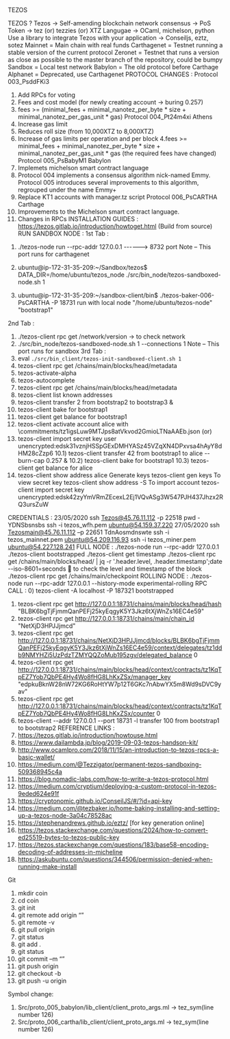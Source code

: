 TEZOS

TEZOS ?
Tezos -> Self-amending blockchain network
consensus -> PoS
Token -> tez (or) tezzies (or) XTZ
Langugae -> OCaml, michelson, python
Use a library to integrate Tezos with your application -> Conseiljs, eztz, sotez
Mainnet = Main chain with real funds
Carthagenet = Testnet running a stable version of the current protocol
Zeronet = Testnet that runs a version as close as possible to the master branch of the repository, could be bumpy
Sandbox = Local test network
Babylon = The old protocol before Carthage
Alphanet = Deprecated, use Carthagenet
PROTOCOL CHANGES :
Protocol 003_PsddFKi3
1. Add RPCs for voting
2. Fees and cost model (for newly creating account -> buring 0.257)
3. fees >= (minimal_fees + minimal_nanotez_per_byte * size + minimal_nanotez_per_gas_unit * gas)
Protocol 004_Pt24m4xi Athens
1. Increase gas limit
2. Reduces roll size (from 10,000XTZ to 8,000XTZ)
3. Increase of gas limits per operation and per block
4.fees >= minimal_fees +
        minimal_nanotez_per_byte * size +
        minimal_nanotez_per_gas_unit * gas (the required fees have changed)
Protocol 005_PsBabyM1 Babylon
1. Implemets michelson smart contract language
2. Protocol 004 implements a consensus algorithm nick-named Emmy. 
   Protocol 005 introduces several improvements to this algorithm, regrouped under the name Emmy+
3. Replace KT1 accounts with manager.tz script
Protocol 006_PsCARTHA Carthage
1. Improvements to the Michelson smart contract language.
2. Changes in RPCs
INSTALLATION GUIDES :
https://tezos.gitlab.io/introduction/howtoget.html    (Build from source)
RUN SANDBOX NODE :
1st Tab :
1)  ./tezos-node run --rpc-addr 127.0.0.1   ------> 8732 port
Note – This port runs for carthagenet
2) ubuntu@ip-172-31-35-209:~/Sandbox/tezos$ DATA_DIR=/home/ubuntu/tezos_node ./src/bin_node/tezos-sandboxed-node.sh 1

3)  ubuntu@ip-172-31-35-209:~/sandbox-client/bin$ ./tezos-baker-006-PsCARTHA -P 18731 run with local node "/home/ubuntu/tezos-node" "bootstrap1"

2nd Tab :
1)  ./tezos-client rpc get /network/version -> to check network
2) ./src/bin_node/tezos-sandboxed-node.sh 1 --connections 1
Note – This port runs for sandbox
3rd Tab :
1) eval `./src/bin_client/tezos-init-sandboxed-client.sh 1`
2) tezos-client rpc get /chains/main/blocks/head/metadata
3) tezos-activate-alpha
4) tezos-autocomplete
5) tezos-client rpc get /chains/main/blocks/head/metadata
6) tezos-client list known addresses
7) tezos-client transfer 2 from bootstrap2 to bootstrap3 &
8) tezos-client bake for bootstrap1
9) tezos-client get balance for bootstrap1
10) tezos-client activate account alice with \commitments/tz1igsLuw9MTJps8atVkvod2GmioLTNaAAEb.json 
	(or)
11) tezos-client import secret key user unencrypted:edsk31vznjHSSpGExDMHYASz45VZqXN4DPxvsa4hAyY8dHM28cZzp6
	10.1) tezos-client transfer 42 from bootstrap1 to alice --burn-cap 0.257 &
	10.2) tezos-client bake for bootstrap1
	10.3) tezos-client get balance for alice
12) tezos-client show address alice
Generate keys
 tezos-client gen keys <name>
To view secret key
 tezos-client show address <name> -S
To import account
 tezos-client import secret key <name> unencrypted:edsk42zyYmVRmZEcexL2Ej1VQvASg3W547PJH437Jhzx2RQ3ursZuW

CREDENTIALS  :
23/05/2020
ssh Tezos@45.76.11.112 -p 22518
pwd - YDNSbsnsbs
ssh -i tezos_wfh.pem ubuntu@54.159.37.220 
27/05/2020
ssh Tezosmain@45.76.11.112 –p 22651
TdnAosmdnswte
ssh -i tezos_mainnet.pem ubuntu@54.209.116.93
ssh -i tezos_miner.pem ubuntu@54.227.128.241
FULL NODE :
./tezos-node run --rpc-addr 127.0.0.1
./tezos-client bootstrapped
./tezos-client get timestamp
./tezos-client rpc get /chains/main/blocks/head/ | jq -r '.header.level, .header.timestamp';date --iso-8601=seconds     to check the level and timestamp of the block
./tezos-client rpc get /chains/main/checkpoint
ROLLING NODE :
./tezos-node run --rpc-addr 127.0.0.1  --history-mode experimental-rolling
RPC CALL :
0) tezos-client -A localhost -P 187321 bootstrapped
1) tezos-client rpc get http://127.0.0.1:18731/chains/main/blocks/head/hash 
	"BLBK6bgTjFjmmQanPEFj25kyEqgyK5Y3Jkz6tXjWnZs16EC4e59" 
2) tezos-client rpc get http://127.0.0.1:18731/chains/main/chain_id  
	"NetXjD3HPJJjmcd" 
3) tezos-client rpc get http://127.0.0.1:18731/chains/NetXjD3HPJJjmcd/blocks/BLBK6bgTjFjmmQanPEFj25kyEqgyK5Y3Jkz6tXjWnZs16EC4e59/context/delegates/tz1ddb9NMYHZi5UzPdzTZMYQQZoMub195zgv/delegated_balance
	0
4) tezos-client rpc get http://127.0.0.1:18731/chains/main/blocks/head/context/contracts/tz1KqTpEZ7Yob7QbPE4Hy4Wo8fHG8LhKxZSx/manager_key
	"edpkuBknW28nW72KG6RoHtYW7p12T6GKc7nAbwYX5m8Wd9sDVC9yav" 
5) tezos-client rpc get http://127.0.0.1:18731/chains/main/blocks/head/context/contracts/tz1KqTpEZ7Yob7QbPE4Hy4Wo8fHG8LhKxZSx/counter
	0
6) tezos-client --addr 127.0.0.1 --port 18731 -l transfer 100 from bootstrap1 to bootstrap2	
REFERENCE LINKS :
0) https://tezos.gitlab.io/introduction/howtouse.html
1) https://www.dailambda.jp/blog/2019-09-03-tezos-handson-kit/
2) http://www.ocamlpro.com/2018/11/15/an-introduction-to-tezos-rpcs-a-basic-wallet/
3) https://medium.com/@Tezzigator/permanent-tezos-sandboxing-509368945c4a
4) https://blog.nomadic-labs.com/how-to-write-a-tezos-protocol.html
5) https://medium.com/cryptium/deploying-a-custom-protocol-in-tezos-9eded624e91f
6) https://cryptonomic.github.io/ConseilJS/#/?id=api-key
7) https://medium.com/@tezbaker.io/home-baking-installing-and-setting-up-a-tezos-node-3a04c78528ac
8) https://stephenandrews.github.io/eztz/      [for key generation online]
9) https://tezos.stackexchange.com/questions/2024/how-to-convert-ed25519-bytes-to-tezos-public-key
10) https://tezos.stackexchange.com/questions/183/base58-encoding-decoding-of-addresses-in-micheline
11) https://askubuntu.com/questions/344506/permission-denied-when-running-make-install

Git	
1.	mkdir coin
2.	cd coin
3.	git init
4.	git remote add origin “<git url>”
5.	git remote -v
6.	git pull origin <branchname>
7.	git status
8.	git add .
9.	git status
10.	git commit –m “<Message>”
11.	git push origin <branchname>
12.	git checkout -b <branchname>
13.	git push -u origin <branchname>
	
	
Symbol change:
1.	Src/proto_005_babylon/lib_client/client_proto_args.ml  -> tez_sym(line number 126)
2.	Src/proto_006_cartha/lib_client/client_proto_args.ml -> tez_sym(line number 126)













